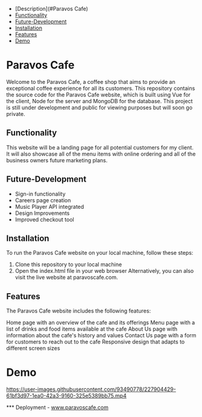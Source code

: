 
* [Description](#Paravos Cafe)
* [Functionality](#Functionality)
* [Future-Development](#Future-Development)
* [Installation](#Installation)
* [Features](#Features)
* [Demo](#Demo)


# Paravos Cafe
Welcome to the Paravos Cafe, a coffee shop that aims to provide an exceptional coffee experience for all its customers. This repository contains the source code for the Paravos Cafe website, which is built using Vue for the client, Node for the server and MongoDB for the database. This project is still under development and public for viewing purposes but will soon go private. 

## Functionality
This website will be a landing page for all potential customers for my client. It will also showcase all of the menu items with online ordering and all of the business owners future marketing plans. 

## Future-Development
- Sign-in functionality
- Careers page creation
- Music Player API integrated
- Design Improvements
- Improved checkout tool


## Installation
To run the Paravos Cafe website on your local machine, follow these steps:

1. Clone this repository to your local machine
2. Open the index.html file in your web browser
Alternatively, you can also visit the live website at paravoscafe.com.

## Features
The Paravos Cafe website includes the following features:

Home page with an overview of the cafe and its offerings
Menu page with a list of drinks and food items available at the cafe
About Us page with information about the cafe's history and values
Contact Us page with a form for customers to reach out to the cafe
Responsive design that adapts to different screen sizes

##
# Demo



https://user-images.githubusercontent.com/93490778/227904429-61bf3d97-1ea0-42a3-9160-325e5389bb75.mp4




*** Deployment - www.paravoscafe.com
